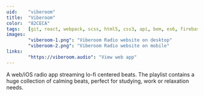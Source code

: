 ```yaml
---
uid:    "viberoom"
title:  "Viberoom"
color:  "82CECA"
tags:   [git, react, webpack, scss, html5, css3, api, bem, es6, firebase, nextjs]
images:
        "viberoom-1.png": "Viberoom Radio website on desktop"
        "viberoom-2.png": "Viberoom Radio website on mobile"
links:
        "https://viberoom.audio": "View web app"
---
```


A web/iOS radio app streaming lo-fi centered beats. The playlist contains a huge collection of calming beats, perfect for studying, work or relaxation needs.
